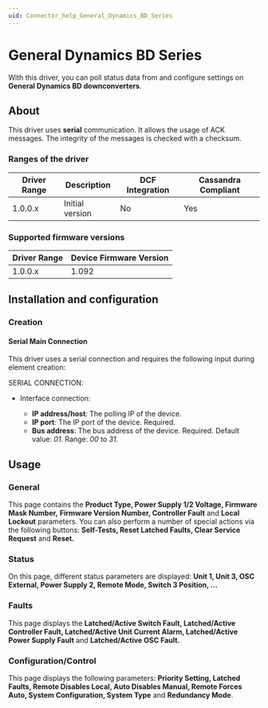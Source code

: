 ```yaml
---
uid: Connector_help_General_Dynamics_BD_Series
---
```


# General Dynamics BD Series

With this driver, you can poll status data from and configure settings on **General Dynamics BD downconverters**.

## About

This driver uses **serial** communication. It allows the usage of ACK messages. The integrity of the messages is checked with a checksum.

### Ranges of the driver

| **Driver Range** | **Description** | **DCF Integration** | **Cassandra Compliant** |
|------------------|-----------------|---------------------|-------------------------|
| 1.0.0.x          | Initial version | No                  | Yes                     |

### Supported firmware versions

| **Driver Range** | **Device Firmware Version** |
|------------------|-----------------------------|
| 1.0.0.x          | 1.092                       |

## Installation and configuration

### Creation

#### Serial Main Connection

This driver uses a serial connection and requires the following input during element creation:

SERIAL CONNECTION:

- Interface connection:

  - **IP address/host**: The polling IP of the device.
  - **IP port**: The IP port of the device. Required.
  - **Bus address**: The bus address of the device. Required. Default value: *01*. Range: *00* to *31*.

## Usage

### General

This page contains the **Product Type, Power Supply 1/2 Voltage, Firmware Mask Number,** **Firmware Version Number, Controller Fault** and **Local Lockout** parameters. You can also perform a number of special actions via the following buttons: **Self-Tests, Reset Latched Faults, Clear Service Request** and **Reset.**

### Status

On this page, different status parameters are displayed: **Unit 1, Unit 3, OSC External, Power Supply 2, Remote Mode, Switch 3 Position, ...**

### Faults

This page displays the **Latched/Active Switch Fault, Latched/Active Controller Fault, Latched/Active Unit Current Alarm, Latched/Active Power Supply Fault** and **Latched/Active OSC Fault.**

### Configuration/Control

This page displays the following parameters: **Priority Setting, Latched Faults, Remote Disables Local, Auto Disables Manual, Remote Forces Auto, System Configuration, System Type** and **Redundancy Mode**.
